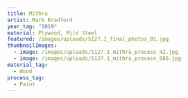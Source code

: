 ```yaml
---
title: Mithra
artist: Mark Bradford
year_tag: "2019"
material: Plywood, Mild Steel
featured: /images/uploads/5127.1_final_photos_01.jpg
thumbnailImages:
  - image: /images/uploads/5127.1_mithra_process_42.jpg
  - image: /images/uploads/5127.1_mithra_process_085.jpg
material_tag:
  - Wood
process_tag:
  - Paint
---
```

